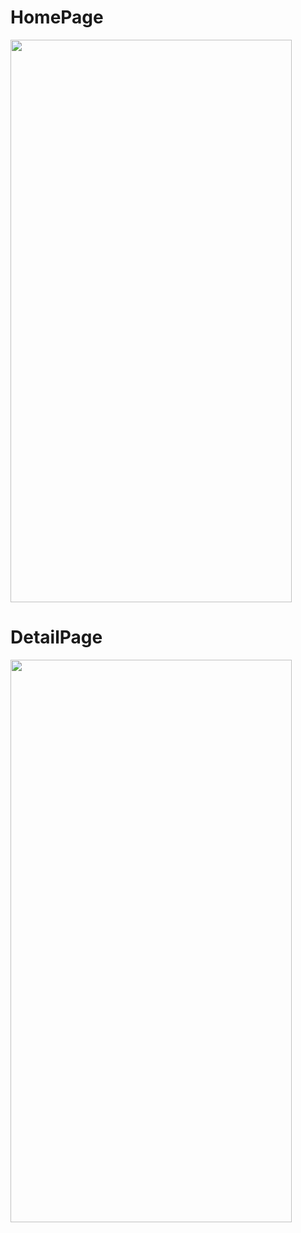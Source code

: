# HomePage
<image src = "https://user-images.githubusercontent.com/75485524/101231637-89ed6280-36d2-11eb-8095-d3451b61ed9e.png" width = "450" height = "900">

# DetailPage
<image src = "https://user-images.githubusercontent.com/75485524/101231638-8bb72600-36d2-11eb-8ff0-d8bd74b5af47.png" width = "450" height = "900">





